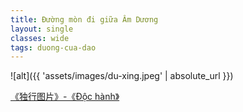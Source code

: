 ```yaml
---
title: Đường mòn đi giữa Âm Dương
layout: single
classes: wide
tags: duong-cua-dao
---
```


![alt]({{ 'assets/images/du-xing.jpeg' | absolute_url }})
> <cite>
<a target="_blank" href="https://www.nipic.com/show/3095904.html">
《独行图片》-《Độc hành》
</a>